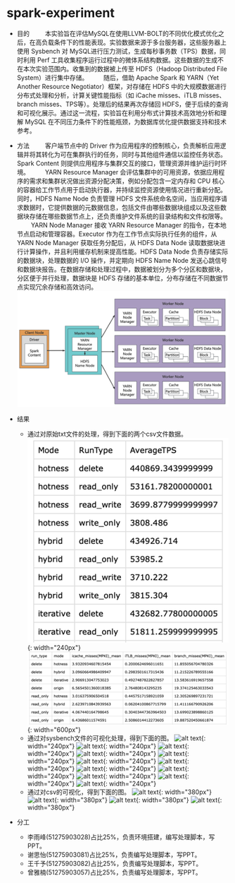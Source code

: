 # spark-experiment

- 目的
&nbsp;&nbsp;&nbsp;&nbsp;&nbsp;&nbsp;&nbsp;&nbsp;本实验旨在评估MySQL在使用LLVM-BOLT的不同优化模式优化之后，在高负载条件下的性能表现。实验数据来源于多台服务器，这些服务器上使用 Sysbench 对 MySQL进行压力测试，生成每秒事务数（TPS）数据，同时利用 Perf 工具收集程序运行过程中的微体系结构数据。这些数据的生成不在本次实验范围内。收集到的数据被上传至 HDFS（Hadoop Distributed File System）进行集中存储。
&nbsp;&nbsp;&nbsp;&nbsp;&nbsp;&nbsp;&nbsp;&nbsp;随后，借助 Apache Spark 和 YARN（Yet Another Resource Negotiator）框架，对存储在 HDFS 中的大规模数据进行分布式处理和分析，计算关键性能指标（如 iCache misses、iTLB misses、branch misses、TPS等）。处理后的结果再次存储回 HDFS，便于后续的查询和可视化展示。通过这一流程，实验旨在利用分布式计算技术高效地分析和理解 MySQL 在不同压力条件下的性能瓶颈，为数据库优化提供数据支持和技术参考。
- 方法
&nbsp;&nbsp;&nbsp;&nbsp;&nbsp;&nbsp;&nbsp;&nbsp;客户端节点中的 Driver 作为应用程序的控制核心，负责解析应用逻辑并将其转化为可在集群执行的任务，同时与其他组件通信以监控任务状态。Spark Content 则提供应用程序与集群交互的接口，管理资源并维护运行时环境。
&nbsp;&nbsp;&nbsp;&nbsp;&nbsp;&nbsp;&nbsp;&nbsp;YARN Resource Manager 会评估集群中的可用资源，依据应用程序的需求和集群状况做出资源分配决策，例如分配包含一定内存和 CPU 核心的容器给工作节点用于启动执行器，并持续监控资源使用情况进行重新分配。同时，HDFS Name Node 负责管理 HDFS 文件系统命名空间，当应用程序请求数据时，它提供数据的元数据信息，包括文件由哪些数据块组成以及这些数据块存储在哪些数据节点上，还负责维护文件系统的目录结构和文件权限等。
&nbsp;&nbsp;&nbsp;&nbsp;&nbsp;&nbsp;&nbsp;&nbsp;YARN Node Manager 接收 YARN Resource Manager 的指令，在本地节点启动和管理容器。Executor 作为在工作节点实际执行任务的组件，从 YARN Node Manager 获取任务分配后，从 HDFS Data Node 读取数据块进行计算操作，并且利用缓存机制来提高性能。HDFS Data Node 负责存储实际的数据块，处理数据的 I/O 操作，并定期向 HDFS Name Node 发送心跳信号和数据块报告。在数据存储和处理过程中，数据被划分为多个分区和数据块，分区便于并行处理，数据块是 HDFS 存储的基本单位，分布存储在不同数据节点实现冗余存储和高效访问。
![process](./asserts/process.png)
- 结果
  - 通过对原始txt文件的处理，得到下面的两个csv文件数据。
    ![tps_comparison](./asserts/tps_csv.png){: width="240px"} ![micro_comparison](./asserts/micro_csv.png){: width="600px"}
  - 通过对sysbench文件的可视化处理，得到下面的图。
	![alt text](data/imgs/origin_delete_tps_trend_2.png){: width="240px"}  ![alt text](data/imgs/origin_read_only_tps_trend_3.png){: width="240px"} ![alt text](data/imgs/origin_read_only_tps_trend_3.png){: width="240px"} 
    ![alt text](data/imgs/hotness_delete_tps_trend_2.png){: width="240px"}  ![alt text](data/imgs/hotness_read_only_tps_trend_3.png){: width="240px"} ![alt text](data/imgs/hotness_read_only_tps_trend_3.png){: width="240px"} 
	![alt text](data/imgs/iterative_delete_tps_trend_2.png){: width="240px"}  ![alt text](data/imgs/iterative_read_only_tps_trend_3.png){: width="240px"} ![alt text](data/imgs/iterative_read_only_tps_trend_3.png){: width="240px"} 
    ![alt text](data/imgs/hybrid_delete_tps_trend_2.png){: width="240px"}  ![alt text](data/imgs/hybrid_read_only_tps_trend_3.png){: width="240px"} ![alt text](data/imgs/hybrid_read_only_tps_trend_3.png){: width="240px"} 
  - 通过对csv的可视化，得到下面的图。
    ![alt text](data/imgs/branch_misses(MPKI)_mean_comparison.png){: width="380px"}  ![alt text](data/imgs/icache_misses(MPKI)_mean_comparison.png){: width="380px"} 
	![alt text](data/imgs/iTLB_misses(MPKI)_mean_comparison.png){: width="380px"} ![alt text](data/imgs/tps_comparison.png){: width="380px"} 
    
- 分工
	- 李雨峰(51275903028)占比25%，负责环境搭建，编写处理脚本，写PPT。
	- 谢思怡(51275903081)占比25%，负责编写处理脚本，写PPT。
	- 王千予(51275903082)占比25%，负责编写处理脚本，写PPT。
	- 曾雅楠(51275903057)占比25%，负责编写处理脚本，写PPT。
